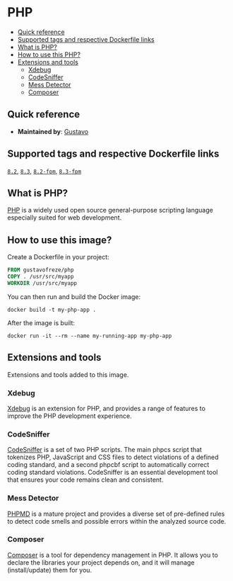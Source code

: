 # PHP

* [Quick reference](#reference)
* [Supported tags and respective Dockerfile links](#tags)
* [What is PHP?](#php)
* [How to use this PHP?](#use)
* [Extensions and tools](#extensions)
    - [Xdebug](#xdebug)
    - [CodeSniffer](#code_sniffer)
    - [Mess Detector](#mess_detector)
    - [Composer](#composer)

<div id='reference'></div> 

## Quick reference

- **Maintained by**: [Gustavo](https://github.com/gustavofreze)

<div id='tags'></div> 

## Supported tags and respective Dockerfile links

[`8.2`](https://github.com/gustavofreze/docker-images/blob/main/php/8.2/alpine/Dockerfile),
[`8.3`](https://github.com/gustavofreze/docker-images/blob/main/php/8.3/alpine/Dockerfile),
[`8.2-fpm`](https://github.com/gustavofreze/docker-images/blob/main/php/8.2/alpine-fpm/Dockerfile),
[`8.3-fpm`](https://github.com/gustavofreze/docker-images/blob/main/php/8.3/alpine-fpm/Dockerfile)

<div id='php'></div> 

## What is PHP?

[PHP](https://www.php.net) is a widely used open source general-purpose scripting language especially suited for
web development.

<div id='use'></div> 

## How to use this image?

Create a Dockerfile in your project:

```dockerfile
FROM gustavofreze/php
COPY . /usr/src/myapp
WORKDIR /usr/src/myapp
```

You can then run and build the Docker image:

```shell
docker build -t my-php-app .
```

After the image is built:

```shell
docker run -it --rm --name my-running-app my-php-app
```

<div id='extensions'></div> 

## Extensions and tools

Extensions and tools added to this image.

<div id='xdebug'></div> 

### Xdebug

[Xdebug](https://xdebug.org) is an extension for PHP, and provides a range of features to improve the PHP development
experience.

<div id='code_sniffer'></div> 

### CodeSniffer

[CodeSniffer](https://github.com/squizlabs/PHP_CodeSniffer) is a set of two PHP scripts. The main phpcs script that
tokenizes PHP, JavaScript and CSS files to detect violations of a defined coding standard, and a second phpcbf script to
automatically correct coding standard violations. CodeSniffer is an essential development tool that ensures your code
remains clean and consistent.

<div id='mess_detector'></div> 

### Mess Detector

[PHPMD](https://phpmd.org) is a mature project and provides a diverse set of pre-defined rules to detect code smells and
possible errors within the analyzed source code.

<div id='composer'></div> 

### Composer

[Composer](https://getcomposer.org) is a tool for dependency management in PHP. It allows you to declare the libraries
your project depends on, and it will manage (install/update) them for you.
